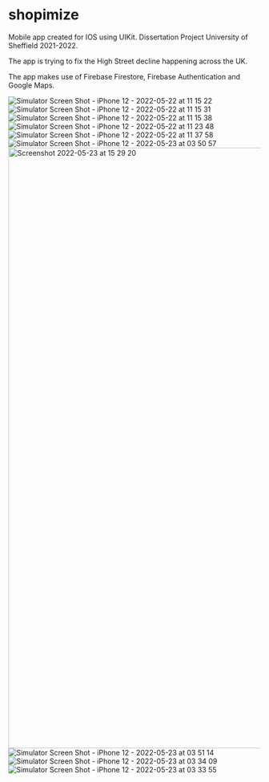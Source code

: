 # shopimize
Mobile app created for IOS using UIKit. Dissertation Project University of Sheffield 2021-2022.

The app is trying to fix the High Street decline happening across the UK.

The app makes use of Firebase Firestore, Firebase Authentication and Google Maps.

![Simulator Screen Shot - iPhone 12 - 2022-05-22 at 11 15 22](https://user-images.githubusercontent.com/100022642/184841904-e80218d8-a1fe-4fc0-932a-9a9ce07dc73e.png)
![Simulator Screen Shot - iPhone 12 - 2022-05-22 at 11 15 31](https://user-images.githubusercontent.com/100022642/184841915-66a63dde-93c1-4839-820a-f7987304e9bd.png)
![Simulator Screen Shot - iPhone 12 - 2022-05-22 at 11 15 38](https://user-images.githubusercontent.com/100022642/184841923-a062f807-cdce-42b8-84fc-8143149baa68.png)
![Simulator Screen Shot - iPhone 12 - 2022-05-22 at 11 23 48](https://user-images.githubusercontent.com/100022642/184841929-afdd9610-26f2-4895-94e3-231627df85df.png)
![Simulator Screen Shot - iPhone 12 - 2022-05-22 at 11 37 58](https://user-images.githubusercontent.com/100022642/184841931-5036cf65-fa10-41e3-ad47-03fdf46ccea8.png)
![Simulator Screen Shot - iPhone 12 - 2022-05-23 at 03 50 57](https://user-images.githubusercontent.com/100022642/184841938-2e211f57-898b-4a3f-b22b-a79bc91468ec.png)
<img width="1197" alt="Screenshot 2022-05-23 at 15 29 20" src="https://user-images.githubusercontent.com/100022642/184842045-a66eb302-24c1-4886-be34-6025043c700d.png">
![Simulator Screen Shot - iPhone 12 - 2022-05-23 at 03 51 14](https://user-images.githubusercontent.com/100022642/184842061-6521c421-4fcc-4183-8caa-03b1622b99f3.png)
![Simulator Screen Shot - iPhone 12 - 2022-05-23 at 03 34 09](https://user-images.githubusercontent.com/100022642/184842075-dd3ce411-62e1-421b-9fd4-ebca20ac49f0.png)
![Simulator Screen Shot - iPhone 12 - 2022-05-23 at 03 33 55](https://user-images.githubusercontent.com/100022642/184842081-d5677bd5-d27a-4ba8-9509-f8081febe485.png)
